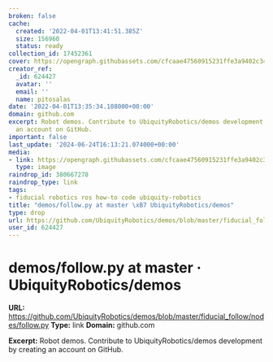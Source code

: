 ```yaml
---
broken: false
cache:
  created: '2022-04-01T13:41:51.385Z'
  size: 156960
  status: ready
collection_id: 17452361
cover: https://opengraph.githubassets.com/cfcaae47560915231ffe3a9402c344414ed96729d1cec2986c5644fad35aef46/UbiquityRobotics/demos
creator_ref:
  _id: 624427
  avatar: ''
  email: ''
  name: pitosalas
date: '2022-04-01T13:35:34.108000+00:00'
domain: github.com
excerpt: Robot demos. Contribute to UbiquityRobotics/demos development by creating
  an account on GitHub.
important: false
last_update: '2024-06-24T16:13:21.074000+00:00'
media:
- link: https://opengraph.githubassets.com/cfcaae47560915231ffe3a9402c344414ed96729d1cec2986c5644fad35aef46/UbiquityRobotics/demos
  type: image
raindrop_id: 380667278
raindrop_type: link
tags:
- fiducial robotics ros how-to code ubiquity-robotics
title: "demos/follow.py at master \xB7 UbiquityRobotics/demos"
type: drop
url: https://github.com/UbiquityRobotics/demos/blob/master/fiducial_follow/nodes/follow.py
user_id: 624427
---
```


# demos/follow.py at master · UbiquityRobotics/demos

**URL:** https://github.com/UbiquityRobotics/demos/blob/master/fiducial_follow/nodes/follow.py
**Type:** link
**Domain:** github.com

**Excerpt:** Robot demos. Contribute to UbiquityRobotics/demos development by creating an account on GitHub.
